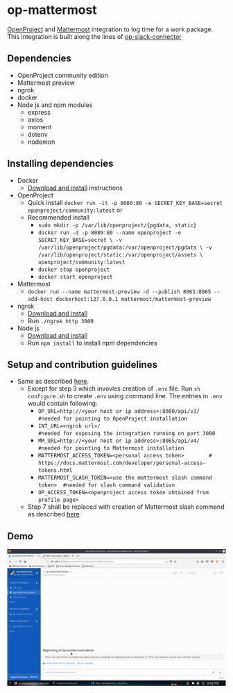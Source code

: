 # op-mattermost

[OpenProject](https://www.openproject.org/) and [Mattermost](https://mattermost.com/) integration to log time for a work package. This integration is built along the lines of [op-slack-connector](https://github.com/girish17/op-slack-connector)

## Dependencies

- OpenProject community edition
- Mattermost preview
- ngrok
- docker
- Node js and npm modules
  - express
  - axios
  - moment
  - dotenv
  - nodemon

## Installing dependencies
- Docker
  - [Download and install](https://docs.docker.com/install/) instructions
- OpenProject
  - Quick install `docker run -it -p 8080:80 -e SECRET_KEY_BASE=secret openproject/community:latest` or
  - Recommended install
    - `sudo mkdir -p /var/lib/openproject/{pgdata, static}`
    - `docker run -d -p 8080:80 --name openproject -e SECRET_KEY_BASE=secret \
       -v /var/lib/openproject/pgdata:/var/openproject/pgdata \
       -v /var/lib/openproject/static:/var/openproject/assets \
       openproject/community:latest`
    - `docker stop openproject`
    - `docker start openproject`
- Mattermost
  - `docker run --name mattermost-preview -d --publish 8065:8065 --add-host dockerhost:127.0.0.1 mattermost/mattermost-preview`
- ngrok
  - [Download and install](https://ngrok.com/download)
  - Run `./ngrok http 3000`
- Node js
  - [Download and install](https://nodejs.org/en/download/)
  - Run `npm install` to install npm dependencies

## Setup and contribution guidelines

- Same as described [here](https://github.com/girish17/op-slack-connector#setup-and-contribution-guidelines).
  - Except for step 3 which invovles creation of `.env` file. Run `sh configure.sh` to create `.env` using command line. The entries in `.env` would contain following:
    - `OP_URL=http://<your host or ip address>:8080/api/v3/    #needed for pointing to OpenProject installation`
    - `INT_URL=<ngrok url>/                                   #needed for exposing the integration running on port 3000`
    - `MM_URL=http://<your host or ip address>:8065/api/v4/    #needed for pointing to Mattermost installation`  
    - `MATTERMOST_ACCESS_TOKEN=<personal access token>        # https://docs.mattermost.com/developer/personal-access-tokens.html`
    - `MATTERMOST_SLASH_TOKEN=<use the mattermost slash command token>  #needed for slash command validation`
    - `OP_ACCESS_TOKEN=<openproject access token obtained from profile page>`
  - Step 7 shall be replaced with creation of Mattermost slash command as described [here](https://docs.mattermost.com/developer/slash-commands.html)

## Demo

![Demo](resource/op-mattermost-demo.gif)
